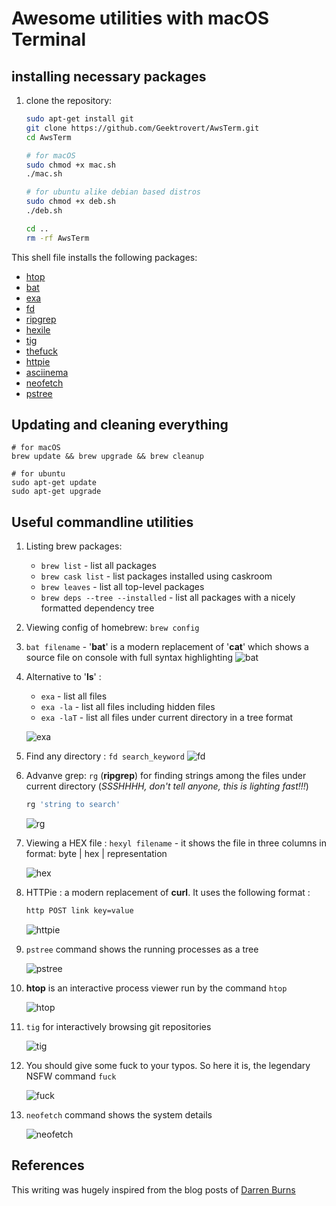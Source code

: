 # Awesome utilities with macOS Terminal

## installing necessary packages

1. clone the repository:

    ```bash
    sudo apt-get install git
    git clone https://github.com/Geektrovert/AwsTerm.git
    cd AwsTerm

    # for macOS
    sudo chmod +x mac.sh
    ./mac.sh

    # for ubuntu alike debian based distros
    sudo chmod +x deb.sh
    ./deb.sh

    cd ..
    rm -rf AwsTerm
    ```

This shell file installs the following packages:

- [htop](https://hisham.hm/htop/)
- [bat](https://github.com/sharkdp/bat)
- [exa](https://github.com/ogham/exa)
- [fd](https://github.com/sharkdp/fd)
- [ripgrep](https://github.com/BurntSushi/ripgrep)
- [hexile](https://github.com/sharkdp/hexyl)
- [tig](https://github.com/jonas/tig)
- [thefuck](https://github.com/nvbn/thefuck)
- [httpie](https://httpie.org/)
- [asciinema](https://asciinema.org)
- [neofetch](https://github.com/dylanaraps/neofetch)
- [pstree](https://linux.die.net/man/1/pstree)

## Updating and cleaning everything

    # for macOS
    brew update && brew upgrade && brew cleanup

    # for ubuntu
    sudo apt-get update
    sudo apt-get upgrade

## Useful commandline utilities

1. Listing brew packages:

    - `brew list` - list all packages
    - `brew cask list` - list packages installed using caskroom
    - `brew leaves` - list all top-level packages
    - `brew deps --tree --installed` - list all packages with a nicely formatted dependency tree

2. Viewing config of homebrew: `brew config`

3. `bat filename` - '**bat**' is a modern replacement of '**cat**' which shows a source file on console with full syntax highlighting
![bat](assets/bat.svg)

4. Alternative to '**ls**' :
    - `exa` - list all files
    - `exa -la` - list all files including hidden files
    - `exa -laT` - list all files under current directory in a tree format

    ![exa](assets/exa.svg)

5. Find any directory : `fd search_keyword`
![fd](assets/fd.svg)

6. Advanve grep: `rg` (**ripgrep**) for finding strings among the files under current directory (_SSSHHHH, don't tell anyone, this is lighting fast!!!_)

    ```bash
    rg 'string to search'
    ```

    ![rg](assets/rg.svg)

7. Viewing a HEX file : `hexyl filename` - it shows the file in three columns in format: byte | hex | representation

    ![hex](assets/hexyl.gif)

8. HTTPie : a modern replacement of **curl**. It uses the following format :

    ```bash
    http POST link key=value
    ```

    ![httpie](assets/httpie.gif)

9. `pstree` command shows the running processes as a tree

    ![pstree](assets/pstree.svg)

10. **htop** is an interactive process viewer run by the command `htop`

    ![htop](assets/htop.svg)

11. `tig` for interactively browsing git repositories

    ![tig](assets/tig.gif)

12. You should give some fuck to your typos. So here it is, the legendary NSFW command `fuck`

    ![fuck](assets/fuck.gif)

13. `neofetch` command shows the system details

    ![neofetch](assets/neo.png)

## References

This writing was hugely inspired from the blog posts of [Darren Burns](https://github.com/darrenburns)
